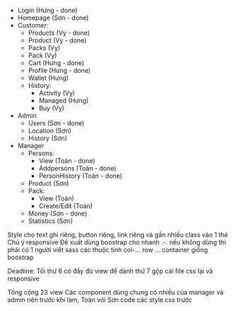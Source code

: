 - Login (Hưng - done)
- Homepage (Sơn - done)
- Customer:
    - Products (Vỵ - done)
    - Product (Vỵ - done)
    - Packs (Vỵ)
    - Pack (Vỵ)
    - Cart (Hưng - done)
    - Profile (Hưng - done)
    - Wallet (Hưng)
    - History:
        - Activity (Vỵ)
        - Managed (Hưng)
        - Buy (Vỵ)
- Admin
    - Users (Sơn - done)
    - Location (Sơn)
    - History (Sơn)
- Manager
    - Persons: 
        - View (Toàn - done)
        - Addpersons (Toàn - done)
        - PersonHistory (Toàn - done)
    - Product (Sơn)
    - Pack:
        - View (Toàn)
        - Create/Edit (Toàn)
    - Money (Sơn - done)
    - Statistics (Sơn)

Style cho text ghi riêng, button riêng, link riêng và gắn nhiều class vào 1 thẻ
Chú ý responsive 
Đề xuất dùng boostrap cho nhanh .-. nếu không dùng thì phải có 1 người viết sass các thuộc tính col-... row ... container giống boostrap

Deadline: Tối thứ 6 có đầy đủ view để dành thứ 7 gộp cái file css lại và responsive

Tổng cộng 23 view
Các component dùng chung có nhiều của manager và admin nên trước khi làm, Toàn vói Sơn code các style css trước